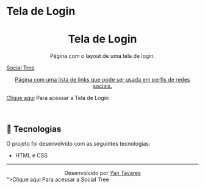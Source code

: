 # Tela de Login
<h1 align="center"> Tela de Login </h1>

<p align="center">
Página com o layout de uma tela de login.
</p>

<p><a href="# Social_tree
<h1 align="center"> Social Tree </h1>

<p align="center">
Página com uma lista de links que pode ser usada em perfis de redes sociais.
</p>

<p><a href="https://yantvrs.github.io/Tela_de_login/tela_de_login.html">Clique aqui</a> Para acessar a Tela de Login</p>

<br>

## 🚀 Tecnologias

O projeto foi desenvolvido com as seguintes tecnologias:

- HTML e CSS

---

<div align="center">Desenvolvido por <a href="https://github.com/yantvrs" >Yan Tavares</a></div>">Clique aqui</a> Para acessar a Social Tree</p>
